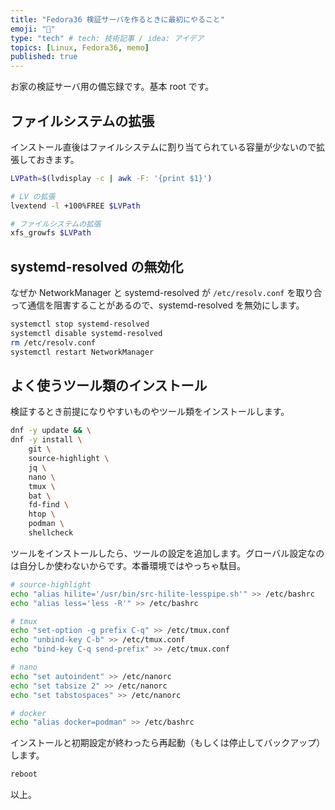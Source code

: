 ```yaml
---
title: "Fedora36 検証サーバを作るときに最初にやること"
emoji: "💭"
type: "tech" # tech: 技術記事 / idea: アイデア
topics: [Linux, Fedora36, memo]
published: true
---
```


お家の検証サーバ用の備忘録です。基本 root です。

## ファイルシステムの拡張

インストール直後はファイルシステムに割り当てられている容量が少ないので拡張しておきます。

```bash
LVPath=$(lvdisplay -c | awk -F: '{print $1}')

# LV の拡張
lvextend -l +100%FREE $LVPath

# ファイルシステムの拡張
xfs_growfs $LVPath
```

## systemd-resolved の無効化

なぜか NetworkManager と systemd-resolved が `/etc/resolv.conf` を取り合って通信を阻害することがあるので、systemd-resolved を無効にします。

```bash
systemctl stop systemd-resolved
systemctl disable systemd-resolved
rm /etc/resolv.conf
systemctl restart NetworkManager
```

## よく使うツール類のインストール

検証するとき前提になりやすいものやツール類をインストールします。

```bash
dnf -y update && \
dnf -y install \
    git \
    source-highlight \
    jq \
    nano \
    tmux \
    bat \
    fd-find \
    htop \
    podman \
    shellcheck
```

ツールをインストールしたら、ツールの設定を追加します。グローバル設定なのは自分しか使わないからです。本番環境ではやっちゃ駄目。

```bash
# source-highlight
echo "alias hilite='/usr/bin/src-hilite-lesspipe.sh'" >> /etc/bashrc
echo "alias less='less -R'" >> /etc/bashrc

# tmux
echo "set-option -g prefix C-q" >> /etc/tmux.conf
echo "unbind-key C-b" >> /etc/tmux.conf
echo "bind-key C-q send-prefix" >> /etc/tmux.conf

# nano
echo "set autoindent" >> /etc/nanorc
echo "set tabsize 2" >> /etc/nanorc
echo "set tabstospaces" >> /etc/nanorc

# docker
echo "alias docker=podman" >> /etc/bashrc
```

インストールと初期設定が終わったら再起動（もしくは停止してバックアップ）します。

```bash
reboot
```

以上。
